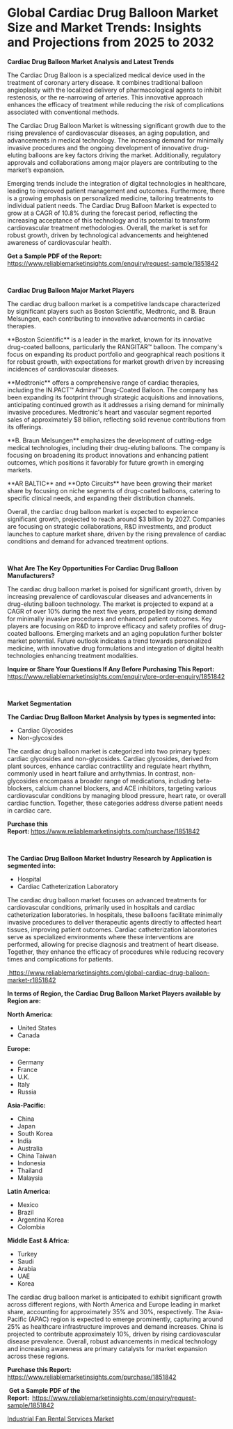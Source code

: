 <p><h1>Global Cardiac Drug Balloon Market Size and Market Trends: Insights and Projections from 2025 to 2032</h1></p><p><strong>Cardiac Drug Balloon Market Analysis and Latest Trends</strong></p>
<p><p>The Cardiac Drug Balloon is a specialized medical device used in the treatment of coronary artery disease. It combines traditional balloon angioplasty with the localized delivery of pharmacological agents to inhibit restenosis, or the re-narrowing of arteries. This innovative approach enhances the efficacy of treatment while reducing the risk of complications associated with conventional methods.</p><p>The Cardiac Drug Balloon Market is witnessing significant growth due to the rising prevalence of cardiovascular diseases, an aging population, and advancements in medical technology. The increasing demand for minimally invasive procedures and the ongoing development of innovative drug-eluting balloons are key factors driving the market. Additionally, regulatory approvals and collaborations among major players are contributing to the market’s expansion.</p><p>Emerging trends include the integration of digital technologies in healthcare, leading to improved patient management and outcomes. Furthermore, there is a growing emphasis on personalized medicine, tailoring treatments to individual patient needs. The Cardiac Drug Balloon Market is expected to grow at a CAGR of 10.8% during the forecast period, reflecting the increasing acceptance of this technology and its potential to transform cardiovascular treatment methodologies. Overall, the market is set for robust growth, driven by technological advancements and heightened awareness of cardiovascular health.</p></p>
<p><strong>Get a Sample PDF of the Report:&nbsp;</strong> <a href="https://www.reliablemarketinsights.com/enquiry/request-sample/1851842?utm_campaign=3036&utm_medium=2&utm_source=Github&utm_content=ia&utm_term=26032025&utm_id=cardiac-drug-balloon">https://www.reliablemarketinsights.com/enquiry/request-sample/1851842</a></p>
<p>&nbsp;</p>
<p><strong>Cardiac Drug Balloon Major Market Players</strong></p>
<p><p>The cardiac drug balloon market is a competitive landscape characterized by significant players such as Boston Scientific, Medtronic, and B. Braun Melsungen, each contributing to innovative advancements in cardiac therapies. </p><p>**Boston Scientific** is a leader in the market, known for its innovative drug-coated balloons, particularly the RANGITAR™ balloon. The company's focus on expanding its product portfolio and geographical reach positions it for robust growth, with expectations for market growth driven by increasing incidences of cardiovascular diseases.</p><p>**Medtronic** offers a comprehensive range of cardiac therapies, including the IN.PACT™ Admiral™ Drug-Coated Balloon. The company has been expanding its footprint through strategic acquisitions and innovations, anticipating continued growth as it addresses a rising demand for minimally invasive procedures. Medtronic's heart and vascular segment reported sales of approximately $8 billion, reflecting solid revenue contributions from its offerings.</p><p>**B. Braun Melsungen** emphasizes the development of cutting-edge medical technologies, including their drug-eluting balloons. The company is focusing on broadening its product innovations and enhancing patient outcomes, which positions it favorably for future growth in emerging markets.</p><p>**AR BALTIC** and **Opto Circuits** have been growing their market share by focusing on niche segments of drug-coated balloons, catering to specific clinical needs, and expanding their distribution channels.</p><p>Overall, the cardiac drug balloon market is expected to experience significant growth, projected to reach around $3 billion by 2027. Companies are focusing on strategic collaborations, R&D investments, and product launches to capture market share, driven by the rising prevalence of cardiac conditions and demand for advanced treatment options.</p></p>
<p>&nbsp;</p>
<p><strong>What Are The Key Opportunities For Cardiac Drug Balloon Manufacturers?</strong></p>
<p><p>The cardiac drug balloon market is poised for significant growth, driven by increasing prevalence of cardiovascular diseases and advancements in drug-eluting balloon technology. The market is projected to expand at a CAGR of over 10% during the next five years, propelled by rising demand for minimally invasive procedures and enhanced patient outcomes. Key players are focusing on R&D to improve efficacy and safety profiles of drug-coated balloons. Emerging markets and an aging population further bolster market potential. Future outlook indicates a trend towards personalized medicine, with innovative drug formulations and integration of digital health technologies enhancing treatment modalities.</p></p>
<p><strong>Inquire or Share Your Questions If Any Before Purchasing This Report:</strong> <a href="https://www.reliablemarketinsights.com/enquiry/pre-order-enquiry/1851842?utm_campaign=3036&utm_medium=2&utm_source=Github&utm_content=ia&utm_term=26032025&utm_id=cardiac-drug-balloon">https://www.reliablemarketinsights.com/enquiry/pre-order-enquiry/1851842</a></p>
<p>&nbsp;</p>
<p><strong>Market Segmentation</strong></p>
<p><strong>The Cardiac Drug Balloon Market Analysis by types is segmented into:</strong></p>
<p><ul><li>Cardiac Glycosides</li><li>Non-glycosides</li></ul></p>
<p><p>The cardiac drug balloon market is categorized into two primary types: cardiac glycosides and non-glycosides. Cardiac glycosides, derived from plant sources, enhance cardiac contractility and regulate heart rhythm, commonly used in heart failure and arrhythmias. In contrast, non-glycosides encompass a broader range of medications, including beta-blockers, calcium channel blockers, and ACE inhibitors, targeting various cardiovascular conditions by managing blood pressure, heart rate, or overall cardiac function. Together, these categories address diverse patient needs in cardiac care.</p></p>
<p><strong>Purchase this Report:&nbsp;</strong><a href="https://www.reliablemarketinsights.com/purchase/1851842?utm_campaign=3036&utm_medium=2&utm_source=Github&utm_content=ia&utm_term=26032025&utm_id=cardiac-drug-balloon">https://www.reliablemarketinsights.com/purchase/1851842</a></p>
<p>&nbsp;</p>
<p><strong>The Cardiac Drug Balloon Market Industry Research by Application is segmented into:</strong></p>
<p><ul><li>Hospital</li><li>Cardiac Catheterization Laboratory</li></ul></p>
<p><p>The cardiac drug balloon market focuses on advanced treatments for cardiovascular conditions, primarily used in hospitals and cardiac catheterization laboratories. In hospitals, these balloons facilitate minimally invasive procedures to deliver therapeutic agents directly to affected heart tissues, improving patient outcomes. Cardiac catheterization laboratories serve as specialized environments where these interventions are performed, allowing for precise diagnosis and treatment of heart disease. Together, they enhance the efficacy of procedures while reducing recovery times and complications for patients.</p></p>
<p><a href="https://www.reliablemarketinsights.com/global-cardiac-drug-balloon-market-r1851842?utm_campaign=3036&utm_medium=2&utm_source=Github&utm_content=ia&utm_term=26032025&utm_id=cardiac-drug-balloon">&nbsp;https://www.reliablemarketinsights.com/global-cardiac-drug-balloon-market-r1851842</a></p>
<p><strong>In terms of Region, the Cardiac Drug Balloon Market Players available by Region are:</strong></p>
<p>
    <p> <strong> North America: </strong>
        <ul>
            <li>United States</li>
            <li>Canada</li>
        </ul>
        </p> 
    <p> <strong> Europe: </strong>
        <ul>
            <li>Germany</li>
            <li>France</li>
            <li>U.K.</li>
            <li>Italy</li>
            <li>Russia</li>
        </ul>
        </p> 
    <p> <strong> Asia-Pacific: </strong>
        <ul>
            <li>China</li>
            <li>Japan</li>
            <li>South Korea</li>
            <li>India</li>
            <li>Australia</li>
            <li>China Taiwan</li>
            <li>Indonesia</li>
            <li>Thailand</li>
            <li>Malaysia</li>
        </ul>
        </p> 
    <p> <strong> Latin America: </strong>
        <ul>
            <li>Mexico</li>
            <li>Brazil</li>
            <li>Argentina Korea</li>
            <li>Colombia</li>
        </ul>
        </p> 
    <p> <strong> Middle East & Africa: </strong>
        <ul>
            <li>Turkey</li>
            <li>Saudi</li>
            <li>Arabia</li>
            <li>UAE</li>
            <li>Korea</li>
        </ul>
    </p>
    </p>
<p><p>The cardiac drug balloon market is anticipated to exhibit significant growth across different regions, with North America and Europe leading in market share, accounting for approximately 35% and 30%, respectively. The Asia-Pacific (APAC) region is expected to emerge prominently, capturing around 25% as healthcare infrastructure improves and demand increases. China is projected to contribute approximately 10%, driven by rising cardiovascular disease prevalence. Overall, robust advancements in medical technology and increasing awareness are primary catalysts for market expansion across these regions.</p></p>
<p><strong>Purchase this Report: </strong><a href="https://www.reliablemarketinsights.com/purchase/1851842?utm_campaign=3036&utm_medium=2&utm_source=Github&utm_content=ia&utm_term=26032025&utm_id=cardiac-drug-balloon">https://www.reliablemarketinsights.com/purchase/1851842</a></p>
<p>&nbsp;<strong>Get a Sample PDF of the Report:&nbsp;&nbsp;</strong><a href="https://www.reliablemarketinsights.com/enquiry/request-sample/1851842?utm_campaign=3036&utm_medium=2&utm_source=Github&utm_content=ia&utm_term=26032025&utm_id=cardiac-drug-balloon">https://www.reliablemarketinsights.com/enquiry/request-sample/1851842</a></p>
<p><strong></strong></p>
<p><p><a href="https://github.com/scaseiargas/Market-Research-Report-List-1/blob/main/industrial-fan-rental-services-market.md?utm_campaign=3036&utm_medium=2&utm_source=Github&utm_content=ia&utm_term=26032025&utm_id=cardiac-drug-balloon">Industrial Fan Rental Services Market</a></p></p>